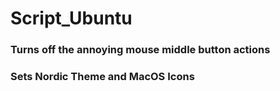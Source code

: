 # Script_Ubuntu

### Turns off the annoying mouse middle button actions

### Sets Nordic Theme and MacOS Icons 
